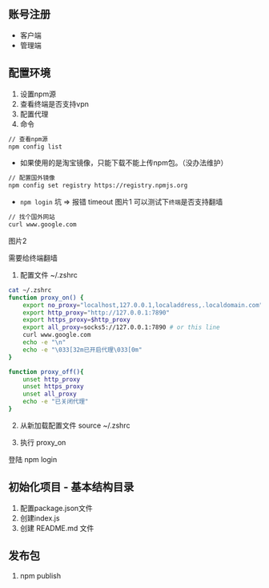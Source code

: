 
## 账号注册
- 客户端
- 管理端

## 配置环境
1. 设置npm源
2. 查看终端是否支持vpn
3. 配置代理
4. 命令


```sh
// 查看npm源
npm config list
```
- 如果使用的是淘宝镜像，只能下载不能上传npm包。（没办法维护）
```sh
// 配置国外镜像
npm config set registry https://registry.npmjs.org
```


- `npm login` 坑 => 报错 timeout
图片1
可以测试下`终端`是否支持翻墙
```sh
// 找个国外网站
curl www.google.com
```
图片2

需要给终端翻墙
1. 配置文件 ~/.zshrc
```sh
cat ~/.zshrc
function proxy_on() {
    export no_proxy="localhost,127.0.0.1,localaddress,.localdomain.com"
    export http_proxy="http://127.0.0.1:7890"
    export https_proxy=$http_proxy
    export all_proxy=socks5://127.0.0.1:7890 # or this line
    curl www.google.com
    echo -e "\n"
    echo -e "\033[32m已开启代理\033[0m"
}

function proxy_off(){
    unset http_proxy
    unset https_proxy
    unset all_proxy
    echo -e "已关闭代理"
}
```

2. 从新加载配置文件 source ~/.zshrc

3. 执行 proxy_on


登陆 npm login


## 初始化项目 - 基本结构目录
1. 配置package.json文件
2. 创建index.js
4. 创建 README.md 文件


## 发布包
1. npm publish
